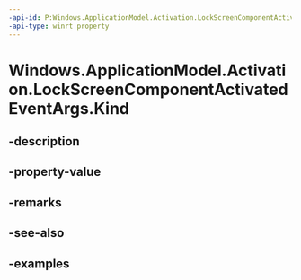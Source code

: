 ```yaml
---
-api-id: P:Windows.ApplicationModel.Activation.LockScreenComponentActivatedEventArgs.Kind
-api-type: winrt property
---
```


<!-- Property syntax.
public ActivationKind Kind { get; }
-->

# Windows.ApplicationModel.Activation.LockScreenComponentActivatedEventArgs.Kind

## -description

## -property-value

## -remarks

## -see-also

## -examples

